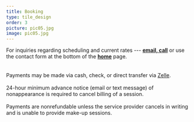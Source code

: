 ```yaml
---
title: Booking
type: tile_design
order: 3
picture: pic05.jpg
image: pic05.jpg
---
```

For inquiries regarding scheduling and current rates ---
<a href="https://daringventuresmultimedia.com/contact/"><span style="font-size: normal;"><b>email, call</b></span></a> or use the contact form at the bottom of the <a href="https://daringventuresmultimedia.com/"><span style="font-size: normal;"><b>home</b></span></a> page.
<br>
<br>
<br>
Payments may be made via cash, check, or direct transfer via  <a href= "https://www.zellepay.com/get-started" target="_blank">Zelle</a>.
<br>
<br>
24-hour minimum advance notice (email or text message) of nonappearance is required to cancel billing of a session.
<br>
<br>
Payments are nonrefundable unless the service provider cancels in writing and is unable to provide make-up
sessions.
